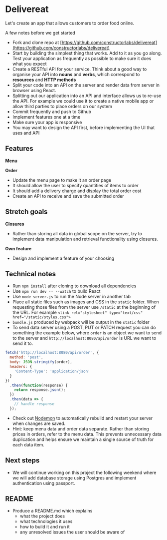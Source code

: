 # Delivereat

Let's create an app that allows customers to order food online.

A few notes before we get started

- Fork and clone repo at [https://github.com/constructorlabs/delivereat](https://github.com/constructorlabs/delivereat)
- Start by building the simplest thing that works. Add to it as you go along. Test your application as frequently as possible to make sure it does what you expect
- Create a RESTful API for your service. Think about a good way to organise your API into **nouns** and **verbs**, which correspond to **resources** and **HTTP methods**
- Split your code into an API on the server and render data from server in browser using React.
- Splitting out our application into an API and interface allows us to re-use the API. For example we could use it to create a native mobile app or allow third parties to place orders on our system
- Commit frequently and push to Github
- Implement features one at a time
- Make sure your app is responsive
- You may want to design the API first, before implementing the UI that uses and API

## Features

**Menu**

<!-- * Design a menu for a restaurant such as food items, prices etc. By providing each item with an id we can refer to it later. The first item has already been created for you. Feel free to amend it. -->
<!-- * Create an API endpoint that returns a menu of items with prices available to order -->
<!-- * Create a page that displays the menu to the user using the API -->

**Order**

- Update the menu page to make it an order page
- It should allow the user to specify quantities of items to order
- It should add a delivery charge and display the total order cost
- Create an API to receive and save the submitted order

## Stretch goals

**Closures**

- Rather than storing all data in global scope on the server, try to implement data manipulation and retrieval functionality using closures.

**Own feature**

- Design and implement a feature of your choosing

## Technical notes

- Run `npm install` after cloning to download all dependencies
- Use `npm run dev -- --watch` to build React
- Use `node server.js` to run the Node server in another tab
- Place all static files such as images and CSS in the `static` folder. When requesting those files from the server use `/static` at the beginning of the URL. For example `<link rel="stylesheet" type="text/css" href="/static/styles.css">`
- `bundle.js` produced by webpack will be output in the `static` folder
- To send data server using a POST, PUT or PATCH request you can do something the example below, where `order` is an object we want to send to the server and `http://localhost:8080/api/order` is URL we want to send it to.

```js
fetch('http://localhost:8080/api/order', {
  method: 'post',
  body: JSON.stringify(order),
  headers: {
    'Content-Type': 'application/json'
  }
})
  .then(function(response) {
    return response.json();
  })
  .then(data => {
    // handle response
  });
```

- Check out [Nodemon](https://nodemon.io/) to automatically rebuild and restart your server when changes are saved.
- Hint: keep menu data and order data separate. Rather than storing prices in orders, refer to the menu data. This prevents unnecessary data duplication and helps ensure we maintain a single source of truth for each data item.

## Next steps

- We will continue working on this project the following weekend where we will add database storage using Postgres and implement authentication using passport.

## README

- Produce a README.md which explains
  - what the project does
  - what technologies it uses
  - how to build it and run it
  - any unresolved issues the user should be aware of

